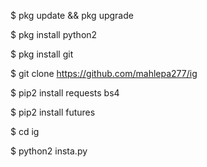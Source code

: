 $ pkg update && pkg upgrade

$ pkg install python2

$ pkg install git

$ git clone https://github.com/mahlepa277/ig

$ pip2 install requests bs4

$ pip2 install futures

$ cd ig

$ python2 insta.py
